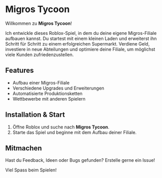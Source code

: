 # Migros Tycoon

Willkommen zu **Migros Tycoon**!

Ich entwickle dieses Roblox-Spiel, in dem du deine eigene Migros-Filiale aufbauen kannst. 
Du startest mit einem kleinen Laden und erweiterst ihn Schritt für Schritt zu einem erfolgreichen Supermarkt. 
Verdiene Geld, investiere in neue Abteilungen und optimiere deine Filiale, um möglichst viele Kunden zufriedenzustellen.

## Features

- Aufbau einer Migros-Filiale
- Verschiedene Upgrades und Erweiterungen
- Automatisierte Produktionsketten
- Wettbewerbe mit anderen Spielern

## Installation & Start

1. Öffne Roblox und suche nach **Migros Tycoon**.
2. Starte das Spiel und beginne mit dem Aufbau deiner Filiale.

## Mitmachen

Hast du Feedback, Ideen oder Bugs gefunden? Erstelle gerne ein Issue!

Viel Spass beim Spielen!